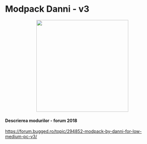 # Modpack Danni - v3

<div align="center"><img src="https://i.imgur.com/RudMARB.png" width="300px"></div>

#### Descrierea modurilor - forum 2018

https://forum.bugged.ro/topic/294852-modpack-by-danni-for-low-medium-pc-v3/

